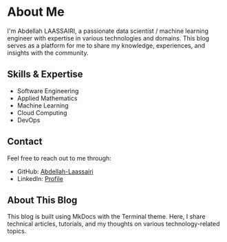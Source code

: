 # About Me

I'm Abdellah LAASSAIRI, a passionate data scientist / machine learning engineer with expertise in various technologies and domains. This blog serves as a platform for me to share my knowledge, experiences, and insights with the community.

## Skills & Expertise

- Software Engineering
- Applied Mathematics
- Machine Learning
- Cloud Computing
- DevOps

## Contact

Feel free to reach out to me through:

- GitHub: [Abdellah-Laassairi](https://github.com/Abdellah-Laassairi)
- LinkedIn: [Profile](https://www.linkedin.com/in/abdellah-laassairii/)

## About This Blog

This blog is built using MkDocs with the Terminal theme. Here, I share technical articles, tutorials, and my thoughts on various technology-related topics.
